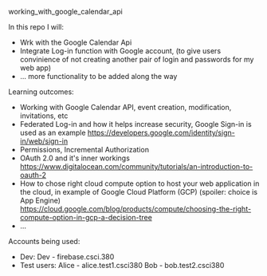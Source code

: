 working_with_google_calendar_api

In this repo I will:
 - Wrk with the Google Calendar Api
 - Integrate Log-in function with Google account, (to give users convinience of not creating another pair of login and passwords for my web app)
 - ... more functionality to be added along the way

Learning outcomes:
- Working with Google Calendar API, event creation, modification, invitations, etc
- Federated Log-in and how it helps increase security, Google Sign-in is used as an example 
  https://developers.google.com/identity/sign-in/web/sign-in
- Permissions, Incremental Authorization
- OAuth 2.0 and it's inner workings https://www.digitalocean.com/community/tutorials/an-introduction-to-oauth-2
- How to chose right cloud compute option to host your web application in the cloud, in example of Google Cloud Platform (GCP) (spoiler: choice is App Engine)
  https://cloud.google.com/blog/products/compute/choosing-the-right-compute-option-in-gcp-a-decision-tree
- ...

Accounts being used: 
- Dev: 
  Dev - firebase.csci.380 
- Test users:
  Alice - alice.test1.csci380
  Bob - bob.test2.csci380
